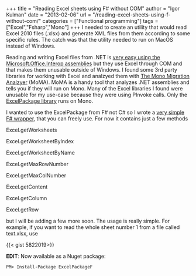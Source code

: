 +++
title = "Reading Excel sheets using F# without COM"
author = "Igor Kulman"
date = "2013-02-06"
url = "/reading-excel-sheets-using-f-without-com/"
categories = ["Functional programming"]
tags = ["Excel","Fsharp","Mono"]
+++
I needed to create an utility that would read Excel 2010 files (.xlsx) and generate XML files from them according to some specific rules. The catch was that the utility needed to run on MacOS instead of Windows.

Reading and writing Excel files from .NET is [very easy using the Microsoft.Office.Interop assemblies][1] but they use Excel through COM and that makes them unusable outside of Windows. I found some 3rd party libraries for working with Excel and analzyed them with [The Mono Migration Analzyer][2] (MoMA). MoMA is a handy tool that analyzes .NET assemblies and tells you if they will run on Mono. Many of the Excel libraries I found were unusable for my use-case because they were using PInvoke calls. Only the [ExcelPackage library][3] runs on Mono.

I wanted to use the ExcelPackage from F# not C# so I wrote a [very simple F# wrapper][4], that you can freely use. For now it contains just a few methods

<!--more-->

Excel.getWorksheets
  
Excel.getWorksheetByIndex
  
Excel.getWorksheetByName
  
Excel.getMaxRowNumber
  
Excel.getMaxColNumber
  
Excel.getContent
  
Excel.getColumn
  
Excel.getRow

but I will be adding a few more soon. The usage is really simple. For example, if you want to read the whole sheet number 1 from a file called text.xlsx, use

{{< gist 5822019>}}

**EDIT**: Now available as a Nuget package:

```fsharp
PM> Install-Package ExcelPackageF
```

 [1]: http://blogs.msdn.com/b/jackhu/archive/2011/04/19/fsharp-amp-excel-io-reading-and-writeing-to-excel.aspx
 [2]: http://www.mono-project.com/MoMA
 [3]: http://excelpackage.codeplex.com/
 [4]: https://github.com/igorkulman/ExcelPackageF
